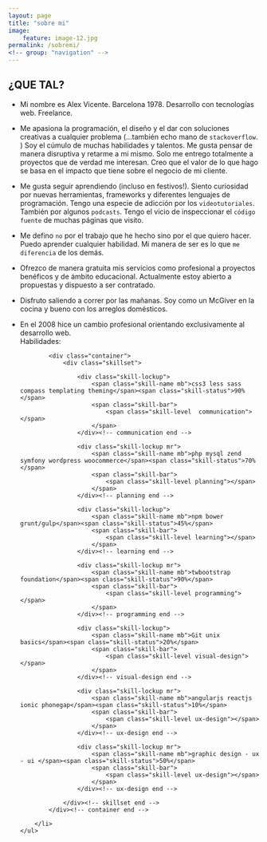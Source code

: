 ```yaml
---
layout: page
title: "sobre mi"
image:
    feature: image-12.jpg
permalink: /sobremi/
<!-- group: "navigation" -->
---
```


<h2>¿QUE TAL?</h2>

<div>
	<ul>
		<li><p>Mi nombre es Alex Vicente. Barcelona 1978. Desarrollo con tecnologías web. Freelance. </p></li>
		<li>
			<p>Me apasiona la programación, el diseño y el dar con soluciones creativas a cualquier problema (...también echo mano de <code>stackoverflow</code>. ) Soy el cúmulo de muchas habilidades y talentos. Me gusta pensar de manera disruptiva y retarme a mi mismo. Solo me entrego totalmente a proyectos que de verdad me interesan. Creo que el valor de lo que hago se basa en el impacto que tiene sobre el negocio de mi cliente.</p>
		</li>
		<li>
			<p>Me gusta seguir aprendiendo (incluso en festivos!). Siento curiosidad por nuevas herramientas, frameworks y diferentes lenguajes de programación. Tengo una especie de adicción por los <code>videotutoriales</code>. También por algunos <code>podcasts</code>. Tengo el vicio de inspeccionar el <code>código fuente</code> de muchas páginas que visito.</p>
		</li>
		<li>
			<p>Me defino <code>no</code> por el trabajo que he hecho sino por el que quiero hacer. Puedo aprender cualquier habilidad. Mi manera de ser es lo que <code>me diferencia</code> de los demás.</p>
		</li>
		<li>
			<p>Ofrezco de manera gratuita mis servicios como profesional a proyectos benéficos y de ámbito educacional. Actualmente estoy abierto a propuestas y dispuesto a ser contratado.</p>
		</li>
		<li>
			<p>Disfruto saliendo a correr por las mañanas. Soy como un McGiver en la cocina y bueno con los arreglos domésticos.</p>
		</li>
		<li><p>En el 2008 hice un cambio profesional orientando exclusivamente al desarrollo web. <br>Habilidades:</p>

			<div class="container">
				<div class="skillset">

					<div class="skill-lockup">
						<span class="skill-name mb">css3 less sass compass templating theming</span><span class="skill-status">90%</span>
						<span class="skill-bar">
							<span class="skill-level  communication"></span>
						</span>
					</div><!-- communication end -->

					<div class="skill-lockup mr">
						<span class="skill-name mb">php mysql zend symfony wordpress woocommerce</span><span class="skill-status">70%</span>
						<span class="skill-bar">
							<span class="skill-level planning"></span>
						</span>
					</div><!-- planning end -->

					<div class="skill-lockup">
						<span class="skill-name mb">npm bower grunt/gulp</span><span class="skill-status">45%</span>
						<span class="skill-bar">
							<span class="skill-level learning"></span>
						</span>
					</div><!-- learning end -->

					<div class="skill-lockup mr">
						<span class="skill-name mb">twbootstrap foundation</span><span class="skill-status">90%</span>
						<span class="skill-bar">
							<span class="skill-level programming"></span>
						</span>
					</div><!-- programming end -->

					<div class="skill-lockup">
						<span class="skill-name mb">Git unix basics</span><span class="skill-status">20%</span>
						<span class="skill-bar">
							<span class="skill-level visual-design"></span>
						</span>
					</div><!-- visual-design end -->

					<div class="skill-lockup mr">
						<span class="skill-name mb">angularjs reactjs ionic phonegap</span><span class="skill-status">10%</span>
						<span class="skill-bar">
							<span class="skill-level ux-design"></span>
						</span>
					</div><!-- ux-design end -->

					<div class="skill-lockup mr">
						<span class="skill-name mb">graphic design - ux - ui </span><span class="skill-status">50%</span>
						<span class="skill-bar">
							<span class="skill-level ux-design"></span>
						</span>
					</div><!-- ux-design end -->

				</div><!-- skillset end -->
			</div><!-- container end -->

		</li>
	</ul>
</div>




